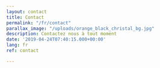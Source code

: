 ```yaml
---
layout: contact
title: Contact
permalink: "/fr/contact"
parallax_image: "/uploads/orange_black_christal_bg.jpg"
description: Contactez nous à tout moment
date: '2019-04-24T07:40:15.000+00:00'
lang: fr
ref: contact

---
```

